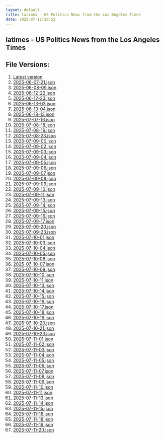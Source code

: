 ```yaml
---
layout: default
title: latimes - US Politics News from the Los Angeles Times
date: 2025-07-11T20:52
---
```


## latimes - US Politics News from the Los Angeles Times

<div id="data-chart"></div>
<div id="data-table"></div>
<script>
document.addEventListener('DOMContentLoaded', function(){
  document.getElementById('data-table').textContent = 'This source isn't supported for tables yet.';
});
</script>

## File Versions:
1. [Latest version](./latest.json)
2. [2025-06-07-21.json](./2025-06-07-21.json)
3. [2025-06-08-09.json](./2025-06-08-09.json)
4. [2025-06-12-22.json](./2025-06-12-22.json)
5. [2025-06-12-23.json](./2025-06-12-23.json)
6. [2025-06-13-03.json](./2025-06-13-03.json)
7. [2025-06-13-04.json](./2025-06-13-04.json)
8. [2025-06-18-13.json](./2025-06-18-13.json)
9. [2025-07-07-16.json](./2025-07-07-16.json)
10. [2025-07-08-18.json](./2025-07-08-18.json)
11. [2025-07-08-19.json](./2025-07-08-19.json)
12. [2025-07-08-23.json](./2025-07-08-23.json)
13. [2025-07-09-00.json](./2025-07-09-00.json)
14. [2025-07-09-02.json](./2025-07-09-02.json)
15. [2025-07-09-03.json](./2025-07-09-03.json)
16. [2025-07-09-04.json](./2025-07-09-04.json)
17. [2025-07-09-05.json](./2025-07-09-05.json)
18. [2025-07-09-06.json](./2025-07-09-06.json)
19. [2025-07-09-07.json](./2025-07-09-07.json)
20. [2025-07-09-08.json](./2025-07-09-08.json)
21. [2025-07-09-09.json](./2025-07-09-09.json)
22. [2025-07-09-10.json](./2025-07-09-10.json)
23. [2025-07-09-11.json](./2025-07-09-11.json)
24. [2025-07-09-13.json](./2025-07-09-13.json)
25. [2025-07-09-14.json](./2025-07-09-14.json)
26. [2025-07-09-15.json](./2025-07-09-15.json)
27. [2025-07-09-16.json](./2025-07-09-16.json)
28. [2025-07-09-17.json](./2025-07-09-17.json)
29. [2025-07-09-20.json](./2025-07-09-20.json)
30. [2025-07-09-23.json](./2025-07-09-23.json)
31. [2025-07-10-01.json](./2025-07-10-01.json)
32. [2025-07-10-03.json](./2025-07-10-03.json)
33. [2025-07-10-04.json](./2025-07-10-04.json)
34. [2025-07-10-05.json](./2025-07-10-05.json)
35. [2025-07-10-06.json](./2025-07-10-06.json)
36. [2025-07-10-07.json](./2025-07-10-07.json)
37. [2025-07-10-09.json](./2025-07-10-09.json)
38. [2025-07-10-10.json](./2025-07-10-10.json)
39. [2025-07-10-11.json](./2025-07-10-11.json)
40. [2025-07-10-13.json](./2025-07-10-13.json)
41. [2025-07-10-14.json](./2025-07-10-14.json)
42. [2025-07-10-15.json](./2025-07-10-15.json)
43. [2025-07-10-16.json](./2025-07-10-16.json)
44. [2025-07-10-17.json](./2025-07-10-17.json)
45. [2025-07-10-18.json](./2025-07-10-18.json)
46. [2025-07-10-19.json](./2025-07-10-19.json)
47. [2025-07-10-20.json](./2025-07-10-20.json)
48. [2025-07-10-21.json](./2025-07-10-21.json)
49. [2025-07-10-23.json](./2025-07-10-23.json)
50. [2025-07-11-01.json](./2025-07-11-01.json)
51. [2025-07-11-02.json](./2025-07-11-02.json)
52. [2025-07-11-03.json](./2025-07-11-03.json)
53. [2025-07-11-04.json](./2025-07-11-04.json)
54. [2025-07-11-05.json](./2025-07-11-05.json)
55. [2025-07-11-06.json](./2025-07-11-06.json)
56. [2025-07-11-07.json](./2025-07-11-07.json)
57. [2025-07-11-08.json](./2025-07-11-08.json)
58. [2025-07-11-09.json](./2025-07-11-09.json)
59. [2025-07-11-10.json](./2025-07-11-10.json)
60. [2025-07-11-11.json](./2025-07-11-11.json)
61. [2025-07-11-13.json](./2025-07-11-13.json)
62. [2025-07-11-14.json](./2025-07-11-14.json)
63. [2025-07-11-15.json](./2025-07-11-15.json)
64. [2025-07-11-16.json](./2025-07-11-16.json)
65. [2025-07-11-18.json](./2025-07-11-18.json)
66. [2025-07-11-19.json](./2025-07-11-19.json)
67. [2025-07-11-20.json](./2025-07-11-20.json)
